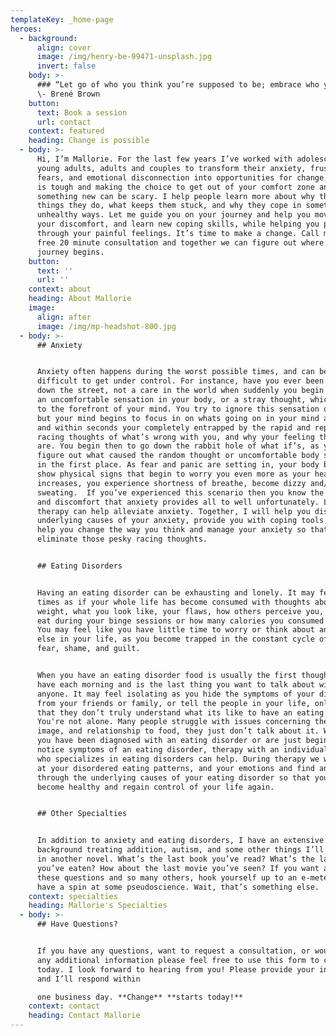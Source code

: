 ```yaml
---
templateKey: _home-page
heroes:
  - background:
      align: cover
      image: /img/henry-be-99471-unsplash.jpg
      invert: false
    body: >-
      ### “Let go of who you think you’re supposed to be; embrace who you are.”
      \- Brené Brown
    button:
      text: Book a session
      url: contact
    context: featured
    heading: Change is possible
  - body: >-
      Hi, I’m Mallorie. For the last few years I’ve worked with adolescents,
      young adults, adults and couples to transform their anxiety, frustration,
      fears, and emotional disconnection into opportunities for change. Change
      is tough and making the choice to get out of your comfort zone and try
      something new can be scary. I help people learn more about why they do the
      things they do, what keeps them stuck, and why they cope in sometimes
      unhealthy ways. Let me guide you on your journey and help you move through
      your discomfort, and learn new coping skills, while helping you process
      through your painful feelings. It’s time to make a change. Call me for a
      free 20 minute consultation and together we can figure out where your
      journey begins.
    button:
      text: ''
      url: ''
    context: about
    heading: About Mallorie
    image:
      align: after
      image: /img/mp-headshot-800.jpg
  - body: >-
      ## Anxiety


      Anxiety often happens during the worst possible times, and can be quite
      difficult to get under control. For instance, have you ever been walking
      down the street, not a care in the world when suddenly you begin noticing
      an uncomfortable sensation in your body, or a stray thought, which comes
      to the forefront of your mind. You try to ignore this sensation or thought
      but your mind begins to focus in on whats going on in your mind and body,
      and within seconds your completely entrapped by the rapid and repetitive
      racing thoughts of what’s wrong with you, and why your feeling the way you
      are. You begin then to go down the rabbit hole of what if’s, as you try to
      figure out what caused the random thought or uncomfortable body sensation
      in the first place. As fear and panic are setting in, your body begins to
      show physical signs that begin to worry you even more as your heart-rate
      increases, you experience shortness of breathe, become dizzy and/or begin
      sweating.  If you’ve experienced this scenario then you know the feeling
      and discomfort that anxiety provides all to well unfortunately. Luckily
      therapy can help alleviate anxiety. Together, I will help you discover the
      underlying causes of your anxiety, provide you with coping tools,  and
      help you change the way you think and manage your anxiety so that you can
      eliminate those pesky racing thoughts.


      ## Eating Disorders


      Having an eating disorder can be exhausting and lonely. It may feel at
      times as if your whole life has become consumed with thoughts about your
      weight, what you look like, your flaws, how others perceive you, what to
      eat during your binge sessions or how many calories you consumed that day.
      You may feel like you have little time to worry or think about anything
      else in your life, as you become trapped in the constant cycle of anxiety,
      fear, shame, and guilt. 


      When you have an eating disorder food is usually the first thought you
      have each morning and is the last thing you want to talk about with
      anyone. It may feel isolating as you hide the symptoms of your disorder
      from your friends or family, or tell the people in your life, only to find
      that they don’t truly understand what its like to have an eating disorder.
      You're not alone. Many people struggle with issues concerning their body
      image, and relationship to food, they just don’t talk about it. Whether
      you have been diagnosed with an eating disorder or are just beginning to
      notice symptoms of an eating disorder, therapy with an individual like me,
      who specializes in eating disorders can help. During therapy we will look
      at your disordered eating patterns, and your emotions and find and work
      through the underlying causes of your eating disorder so that you can
      become healthy and regain control of your life again.


      ## Other Specialties


      In addition to anxiety and eating disorders, I have an extensive
      background treating addition, autism, and some other things I’ll go over
      in another novel. What’s the last book you’ve read? What’s the last meal
      you’ve eaten? How about the last movie you’ve seen? If you want answers to
      these questions and so many others, hook yourself up to an e-meter and
      have a spin at some pseudoscience. Wait, that’s something else.
    context: specialties
    heading: Mallorie's Specialties
  - body: >-
      ## Have Questions?


      If you have any questions, want to request a consultation, or would like
      any additional information please feel free to use this form to contact me
      today. I look forward to hearing from you! Please provide your information
      and I’ll respond within

      one business day. **Change** **starts today!**
    context: contact
    heading: Contact Mallorie
---
```


